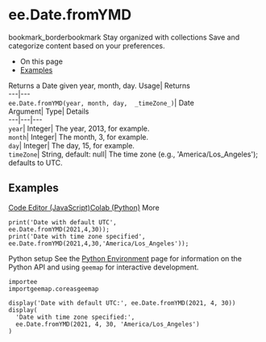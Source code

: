  
#  ee.Date.fromYMD 
bookmark_borderbookmark Stay organized with collections  Save and categorize content based on your preferences. 
  * On this page
  * [Examples](https://developers.google.com/earth-engine/apidocs/ee-date-fromymd#examples)


Returns a Date given year, month, day. 
Usage| Returns  
---|---  
`ee.Date.fromYMD(year, month, day,  _timeZone_)`| Date  
Argument| Type| Details  
---|---|---  
`year`| Integer| The year, 2013, for example.  
`month`| Integer| The month, 3, for example.  
`day`| Integer| The day, 15, for example.  
`timeZone`| String, default: null| The time zone (e.g., 'America/Los_Angeles'); defaults to UTC.  
## Examples
[Code Editor (JavaScript)](https://developers.google.com/earth-engine/apidocs/ee-date-fromymd#code-editor-javascript-sample)[Colab (Python)](https://developers.google.com/earth-engine/apidocs/ee-date-fromymd#colab-python-sample) More
```
print('Date with default UTC',
ee.Date.fromYMD(2021,4,30));
print('Date with time zone specified',
ee.Date.fromYMD(2021,4,30,'America/Los_Angeles'));
```
Python setup
See the [ Python Environment](https://developers.google.com/earth-engine/guides/python_install) page for information on the Python API and using `geemap` for interactive development.
```
importee
importgeemap.coreasgeemap
```
```
display('Date with default UTC:', ee.Date.fromYMD(2021, 4, 30))
display(
  'Date with time zone specified:',
  ee.Date.fromYMD(2021, 4, 30, 'America/Los_Angeles')
)
```

